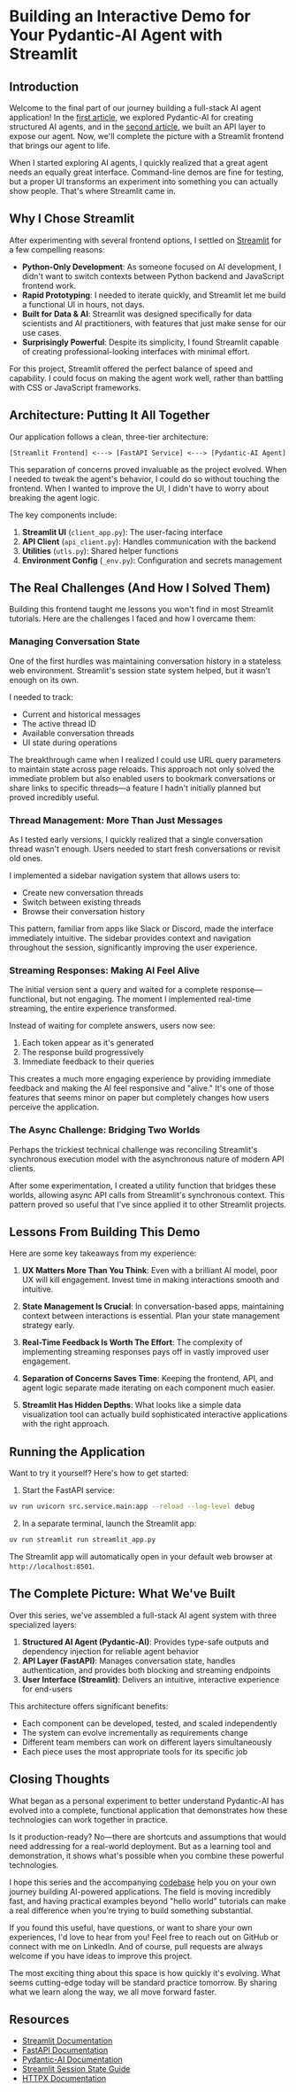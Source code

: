 # Building an Interactive Demo for Your Pydantic-AI Agent with Streamlit

## Introduction

Welcome to the final part of our journey building a full-stack AI agent application! In the [first article](01-pydantic-ai-introduction.md), we explored Pydantic-AI for creating structured AI agents, and in the [second article](02-fastapi-agent-api.md), we built an API layer to expose our agent. Now, we'll complete the picture with a Streamlit frontend that brings our agent to life.

When I started exploring AI agents, I quickly realized that a great agent needs an equally great interface. Command-line demos are fine for testing, but a proper UI transforms an experiment into something you can actually show people. That's where Streamlit came in.

## Why I Chose Streamlit

After experimenting with several frontend options, I settled on [Streamlit](https://streamlit.io/) for a few compelling reasons:

- **Python-Only Development**: As someone focused on AI development, I didn't want to switch contexts between Python backend and JavaScript frontend work.
- **Rapid Prototyping**: I needed to iterate quickly, and Streamlit let me build a functional UI in hours, not days.
- **Built for Data & AI**: Streamlit was designed specifically for data scientists and AI practitioners, with features that just make sense for our use cases.
- **Surprisingly Powerful**: Despite its simplicity, I found Streamlit capable of creating professional-looking interfaces with minimal effort.

For this project, Streamlit offered the perfect balance of speed and capability. I could focus on making the agent work well, rather than battling with CSS or JavaScript frameworks.

## Architecture: Putting It All Together

Our application follows a clean, three-tier architecture:

```
[Streamlit Frontend] <---> [FastAPI Service] <---> [Pydantic-AI Agent]
```

This separation of concerns proved invaluable as the project evolved. When I needed to tweak the agent's behavior, I could do so without touching the frontend. When I wanted to improve the UI, I didn't have to worry about breaking the agent logic.

The key components include:

1. **Streamlit UI** (`client_app.py`): The user-facing interface
2. **API Client** (`api_client.py`): Handles communication with the backend
3. **Utilities** (`utls.py`): Shared helper functions
4. **Environment Config** (`_env.py`): Configuration and secrets management

## The Real Challenges (And How I Solved Them)

Building this frontend taught me lessons you won't find in most Streamlit tutorials. Here are the challenges I faced and how I overcame them:

### Managing Conversation State

One of the first hurdles was maintaining conversation history in a stateless web environment. Streamlit's session state system helped, but it wasn't enough on its own.

I needed to track:
- Current and historical messages
- The active thread ID
- Available conversation threads
- UI state during operations

The breakthrough came when I realized I could use URL query parameters to maintain state across page reloads. This approach not only solved the immediate problem but also enabled users to bookmark conversations or share links to specific threads—a feature I hadn't initially planned but proved incredibly useful.

### Thread Management: More Than Just Messages

As I tested early versions, I quickly realized that a single conversation thread wasn't enough. Users needed to start fresh conversations or revisit old ones.

I implemented a sidebar navigation system that allows users to:
- Create new conversation threads
- Switch between existing threads
- Browse their conversation history

This pattern, familiar from apps like Slack or Discord, made the interface immediately intuitive. The sidebar provides context and navigation throughout the session, significantly improving the user experience.

### Streaming Responses: Making AI Feel Alive

The initial version sent a query and waited for a complete response—functional, but not engaging. The moment I implemented real-time streaming, the entire experience transformed.

Instead of waiting for complete answers, users now see:
1. Each token appear as it's generated
2. The response build progressively
3. Immediate feedback to their queries

This creates a much more engaging experience by providing immediate feedback and making the AI feel responsive and "alive." It's one of those features that seems minor on paper but completely changes how users perceive the application.

### The Async Challenge: Bridging Two Worlds

Perhaps the trickiest technical challenge was reconciling Streamlit's synchronous execution model with the asynchronous nature of modern API clients.

After some experimentation, I created a utility function that bridges these worlds, allowing async API calls from Streamlit's synchronous context. This pattern proved so useful that I've since applied it to other Streamlit projects.

## Lessons From Building This Demo

Here are some key takeaways from my experience:

1. **UX Matters More Than You Think**: Even with a brilliant AI model, poor UX will kill engagement. Invest time in making interactions smooth and intuitive.

2. **State Management Is Crucial**: In conversation-based apps, maintaining context between interactions is essential. Plan your state management strategy early.

3. **Real-Time Feedback Is Worth The Effort**: The complexity of implementing streaming responses pays off in vastly improved user engagement.

4. **Separation of Concerns Saves Time**: Keeping the frontend, API, and agent logic separate made iterating on each component much easier.

5. **Streamlit Has Hidden Depths**: What looks like a simple data visualization tool can actually build sophisticated interactive applications with the right approach.

## Running the Application

Want to try it yourself? Here's how to get started:

1. Start the FastAPI service:
```bash
uv run uvicorn src.service.main:app --reload --log-level debug
```

2. In a separate terminal, launch the Streamlit app:
```bash
uv run streamlit run streamlit_app.py
```

The Streamlit app will automatically open in your default web browser at `http://localhost:8501`.

## The Complete Picture: What We've Built

Over this series, we've assembled a full-stack AI agent system with three specialized layers:

1. **Structured AI Agent (Pydantic-AI)**: Provides type-safe outputs and dependency injection for reliable agent behavior
2. **API Layer (FastAPI)**: Manages conversation state, handles authentication, and provides both blocking and streaming endpoints
3. **User Interface (Streamlit)**: Delivers an intuitive, interactive experience for end-users

This architecture offers significant benefits:

- Each component can be developed, tested, and scaled independently
- The system can evolve incrementally as requirements change
- Different team members can work on different layers simultaneously
- Each piece uses the most appropriate tools for its specific job

## Closing Thoughts

What began as a personal experiment to better understand Pydantic-AI has evolved into a complete, functional application that demonstrates how these technologies can work together in practice.

Is it production-ready? No—there are shortcuts and assumptions that would need addressing for a real-world deployment. But as a learning tool and demonstration, it shows what's possible when you combine these powerful technologies.

I hope this series and the accompanying [codebase](https://github.com/EmpoweredHouse/pydantic-ai-agent) help you on your own journey building AI-powered applications. The field is moving incredibly fast, and having practical examples beyond "hello world" tutorials can make a real difference when you're trying to build something substantial.

If you found this useful, have questions, or want to share your own experiences, I'd love to hear from you! Feel free to reach out on GitHub or connect with me on LinkedIn. And of course, pull requests are always welcome if you have ideas to improve this project.

The most exciting thing about this space is how quickly it's evolving. What seems cutting-edge today will be standard practice tomorrow. By sharing what we learn along the way, we all move forward faster.

## Resources

- [Streamlit Documentation](https://docs.streamlit.io/)
- [FastAPI Documentation](https://fastapi.tiangolo.com/)
- [Pydantic-AI Documentation](https://ai.pydantic.dev/)
- [Streamlit Session State Guide](https://docs.streamlit.io/library/api-reference/session-state)
- [HTTPX Documentation](https://www.python-httpx.org/) 